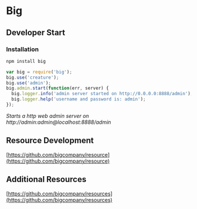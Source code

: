 # Big

## Developer Start

### Installation

```bash
npm install big
```

```js
var big = require('big');
big.use('creature');
big.use('admin');
big.admin.start(function(err, server) {
  big.logger.info('admin server started on http://0.0.0.0:8888/admin');
  big.logger.help('username and password is: admin');
});
```

*Starts a http web admin server on http://admin:admin@localhost:8888/admin*

## Resource Development

[https://github.com/bigcompany/resource](https://github.com/bigcompany/resource)

## Additional Resources

[https://github.com/bigcompany/resources](https://github.com/bigcompany/resources)